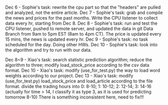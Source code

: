 Dec 6 - Sophie's task: rewrite the cpu part so that the "headers" are pulled and analyzed, not the entire article.
Dec 7 - Sophie's task: grab and compile the news and prices for the past months. Write the CPU listener to collect data every hr, starting from Dec 8.
Dec 8 - Sophie's task: run and test the CPU listener, pushed to remote server, and updated the data in git Data Branch from 9am to 5pm EST (8am to 4pm CT). The price is updated every 15 mins, the news is updated every hr. 
Dec 9 - Sophie's task: no task scheduled for the day. Doing other HWs.
Dec 10 - Sophie's task: look into the algorithm and try to run with our data. 


Dec  8~9 - Xiao's task: search statistic prediction algorithm; reduce the algorithm to three; modify load_stock_price according to the csv data format.
Dec 10 - Xiao's task: modify (use_for_test.py) the way to load word weights according to our project.
Dec 13 - Xiao's task: modify (use_for_test.py) load_stock_price and load_article according to the file format.
         divide the trading hours into 0: 8-10; 1: 10-12; 2: 12-14; 3: 14-16
         (actually for time > 14, I classify it as type 3, as it is used for predicting tomorrow 8-10)
         There is something inconsistent here, need to fix!!!
